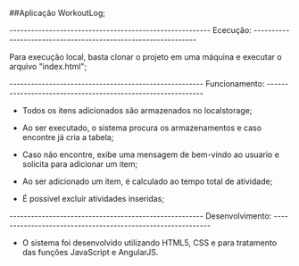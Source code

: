 ##Aplicação WorkoutLog;

-------------------------------------------------------- Ececução: --------------------------------------------------------------

Para execução local, basta clonar o projeto em uma máquina e executar o arquivo "index.html";



------------------------------------------------------ Funcionamento: ------------------------------------------------------------

* Todos os itens adicionados são armazenados no localstorage;

* Ao ser executado, o sistema procura os armazenamentos e caso encontre já cria a tabela; 

* Caso não encontre, exibe uma mensagem de bem-vindo ao usuario e solicita para adicionar um item;

* Ao ser adicionado um item, é calculado ao tempo total de atividade; 

* É possivel excluir atividades inseridas;


------------------------------------------------------ Desenvolvimento: ------------------------------------------------------------

* O sistema foi desenvolvido utilizando HTML5, CSS e para tratamento das funções JavaScript e AngularJS.
